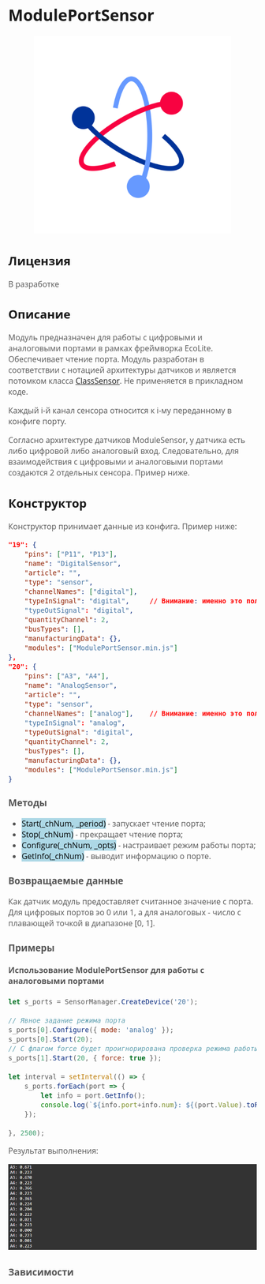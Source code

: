 <div style = "font-family: 'Open Sans', sans-serif; font-size: 16px">

# ModulePortSensor

<div style = "color: #555">
    <p align="center">
    <img src="./res/logo.png" width="400" title="hover text">
    </p>
</div>

## Лицензия

<div style = "color: #555">
В разработке
</div>

## Описание
<div style = "color: #555">

Модуль предназначен для работы с цифровыми и аналоговыми портами в рамках фреймворка EcoLite. Обеспечивает чтение порта. Модуль разработан в соответствии с нотацией архитектуры датчиков и является потомком класса [ClassSensor](https://github.com/Konkery/ModuleSensorArchitecture/blob/main/README.md). Не применяется в прикладном коде.

Каждый i-й канал сенсора относится к i-му переданному в конфиге порту. 

Согласно архитектуре датчиков ModuleSensor, у датчика есть либо цифровой либо аналоговый вход. Следовательно, для взаимодействия с цифровыми и аналоговыми портами создаются 2 отдельных сенсора. Пример ниже.   

</div>

## Конструктор
<div style = "color: #555">

Конструктор принимает данные из конфига. Пример ниже:
```json
"19": {
    "pins": ["P11", "P13"],
    "name": "DigitalSensor",
    "article": "",
    "type": "sensor",
    "channelNames": ["digital"],
    "typeInSignal": "digital",     // Внимание: именно это поле определяет как модуль будет взаимодействовать с данными портами
    "typeOutSignal": "digital",
    "quantityChannel": 2,
    "busTypes": [],
    "manufacturingData": {},
    "modules": ["ModulePortSensor.min.js"]
},
"20": {
    "pins": ["A3", "A4"],
    "name": "AnalogSensor",
    "article": "",
    "type": "sensor",
    "channelNames": ["analog"],    // Внимание: именно это поле определяет как модуль будет взаимодействовать с данными портами
    "typeInSignal": "analog",
    "typeOutSignal": "digital",
    "quantityChannel": 2,
    "busTypes": [],
    "manufacturingData": {},
    "modules": ["ModulePortSensor.min.js"]
}
```

### Методы
<div style = "color: #555">

- <mark style="background-color: lightblue">Start(_chNum, _period)</mark> - запускает чтение порта;
- <mark style="background-color: lightblue">Stop(_chNum)</mark> - прекращает чтение порта;
- <mark style="background-color: lightblue">Configure(_chNum, _opts)</mark> - настраивает режим работы порта;
- <mark style="background-color: lightblue">GetInfo(_chNum)</mark> - выводит информацию о порте.
</div>

### Возвращаемые данные
<div style = "color: #555">
Как датчик модуль предоставляет считанное значение с порта. Для цифровых портов эо 0 или 1, а для аналоговых - число с плавающей точкой в диапазоне [0, 1].
</div>

### Примеры
#### Использование ModulePortSensor для работы с аналоговыми портами
<div style = "color: #555">

```js
let s_ports = SensorManager.CreateDevice('20');

// Явное задание режима порта
s_ports[0].Configure({ mode: 'analog' });
s_ports[0].Start(20);   
// С флагом force будет проигнорирована проверка режима работы порта и он установится автоматически    
s_ports[1].Start(20, { force: true });

let interval = setInterval(() => {
    s_ports.forEach(port => {
        let info = port.GetInfo();
        console.log(`${info.port+info.num}: ${(port.Value).toFixed(3)}`);
    });

}, 2500);
```

Результат выполнения:
<div align='left'>
    <img src='./res/example-1.png'>
</div>

</div>

### Зависимости
<div style = "color: #555">

</div>

</div>
